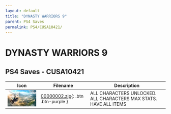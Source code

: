 ```yaml
---
layout: default
title: "DYNASTY WARRIORS 9"
parent: PS4 Saves
permalink: PS4/CUSA10421/
---
```

# DYNASTY WARRIORS 9

## PS4 Saves - CUSA10421

| Icon | Filename | Description |
|------|----------|-------------|
| ![DYNASTY WARRIORS 9](icon0.png) | [00000002.zip](00000002.zip){: .btn .btn-purple } | ALL CHARACTERS UNLOCKED. ALL CHARACTERS MAX STATS. HAVE ALL ITEMS |
